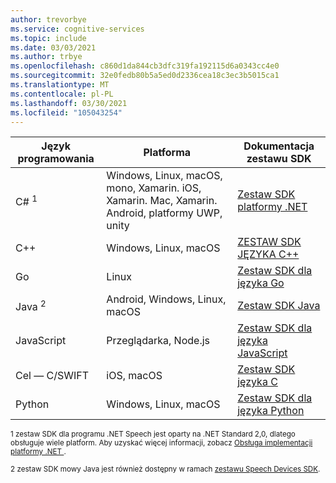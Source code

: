 ```yaml
---
author: trevorbye
ms.service: cognitive-services
ms.topic: include
ms.date: 03/03/2021
ms.author: trbye
ms.openlocfilehash: c860d1da844cb3dfc319fa192115d6a0343cc4e0
ms.sourcegitcommit: 32e0fedb80b5a5ed0d2336cea18c3ec3b5015ca1
ms.translationtype: MT
ms.contentlocale: pl-PL
ms.lasthandoff: 03/30/2021
ms.locfileid: "105043254"
---
```

| Język programowania | Platforma | Dokumentacja zestawu SDK |
|----------------------|----------|---------------|
| C# <sup>1</sup> | Windows, Linux, macOS, mono, Xamarin. iOS, Xamarin. Mac, Xamarin. Android, platformy UWP, unity | [Zestaw SDK platformy .NET](/dotnet/api/overview/azure/cognitiveservices/client/speechservice) |
| C++ | Windows, Linux, macOS | [ZESTAW SDK JĘZYKA C++](/cpp/cognitive-services/speech/)      |
| Go  | Linux | [Zestaw SDK dla języka Go](https://github.com/Microsoft/cognitive-services-speech-sdk-go) |
| Java <sup>2</sup> | Android, Windows, Linux, macOS | [Zestaw SDK Java](/java/api/com.microsoft.cognitiveservices.speech) |
| JavaScript | Przeglądarka, Node.js | [Zestaw SDK dla języka JavaScript](/javascript/api/microsoft-cognitiveservices-speech-sdk/) |
| Cel — C/SWIFT | iOS, macOS | [Zestaw SDK języka C](/objectivec/cognitive-services/speech/) |
| Python | Windows, Linux, macOS | [Zestaw SDK dla języka Python](/python/api/azure-cognitiveservices-speech/) |

<sup>1 zestaw SDK dla programu .NET Speech jest oparty na .NET Standard 2,0, dlatego obsługuje wiele platform. Aby uzyskać więcej informacji, zobacz <a href="https://docs.microsoft.com/dotnet/standard/net-standard#net-implementation-support" target="_blank">Obsługa <span class="docon docon-navigate-external x-hidden-focus"></span> implementacji platformy .NET </a>.</sup>

<sup>2 zestaw SDK mowy Java jest również dostępny w ramach [zestawu Speech Devices SDK](../articles/cognitive-services/speech-service/speech-devices-sdk.md).</sup>